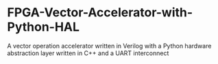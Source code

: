 # FPGA-Vector-Accelerator-with-Python-HAL
A vector operation accelerator written in Verilog with a Python hardware abstraction layer written in C++ and a UART interconnect
